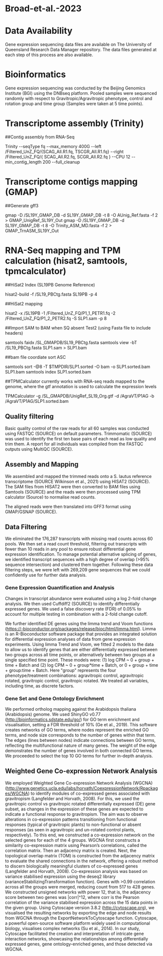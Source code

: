 # Broad-et-al.-2023

# Data Availability
Gene expression sequencing data files are available on The University of Queensland Research Data Manager repository. The data files generated at each step of this process are also available.

# Bioinformatics
Gene expression sequencing was conducted by the Beijing Genomics Institute (BGI) using the DNBseq platform. Pooled samples were sequenced randomly with respect to Gravitropic/Agravitropic phenotype, control and rotation group and time group (Samples were taken at 5 time points). 

# Transcriptome assembly (Trinity)
##Contig assembly from RNA-Seq

Trinity --seqType fq --max_memory 400G
--left /Filtered_UnZ_FQ/{SCAG_All.R1.fq, TSCGR_All.R1.fq}
--right /Filtered_UnZ_FQ/{ SCAG_All.R2.fq, SCGR_All.R2.fq }
--CPU 12 --min_contig_length 200 --full_cleanup

# Transcriptome contigs mapping (GMAP)
##Generate gff3

gmap -D /SL19Y_GMAP_DB -d SL19Y_GMAP_DB -t 8 -O AUnig_Ref.fasta -f 2 > GMAP_UnigRef_SL19Y_Out gmap -D /SL19Y_GMAP_DB -d SL19Y_GMAP_DB -t 8 -O Trinity_ASM_MD.fasta -f 2 > GMAP_TrnASM_SL19Y_Out

# RNA-Seq mapping and TPM calculation (hisat2, samtools, tpmcalculator)
##HiSat2 Index (SL19PB Genome Reference)

hisat2-build -f /SL19_PBCtg.fasta SL19PB -p 4

##HiSat2 mapping

hisat2 -x /SL19PB
-1 /Filtered_UnZ_FQ/P1_1_PETR1.fq
-2 /Filtered_UnZ_FQ/P1_2_PETR2.fq -S SLP1.sam -p 8

##Import SAM to BAM when SQ absent Test2 (using Fasta file to include headers)

samtools faidx /SL_GMAPDB/SL19_PBCtg.fasta samtools view -bT /SL19_PBCtg.fasta SLP1.sam > SLP1.bam

##bam file coordiate sort ASC

samtools sort -@8 -T $TMPDIR/SLP1.sorted -O bam -o SLP1.sorted.bam SLP1.bam samtools index SLP1.sorted.bam

##TPMCalculator currently works with RNA-seq reads mapped to the genome, where the gtf annotation is used to calculate the expression levels

TPMCalculator -g /SL_GMAPDB/UnigRef_SL19_Org.gtf
-d /AgraVT/P1AG
-b /AgraVT/P1AG/SLP1.sorted.bam

## Quality filtering
Basic quality control of the raw reads for all 60 samples was conducted using FASTQC (SOURCE) on default parameters. Trimmomatic (SOURCE) was used to identify the first ten base pairs of each read as low quality and trim them. A report for all individuals was compiled from the FASTQC outputs using MultiQC (SOURCE). 

## Assembly and Mapping
We assembled and mapped the trimmed reads onto a S. lautus reference transcriptome (SOURCE Wilkinson et al., 2021) using HISAT2 (SOURCE). The SAM files from HISAT2 were then converted to BAM files using Samtools (SOURCE) and the reads were then processed using TPM calculator (Source) to normalise read counts. 

The aligned reads were then translated into GFF3 format using GMAP/GSNAP (SOURCE).

## Data Filtering
We eliminated the 176,287 transcripts with missing read counts across 60 pools. We then set a read count threshold, filtering out transcripts with fewer than 10 reads in any pool to ensure robust differential gene expression identification. To manage potential alternative splicing of genes, we identified transcript sequences with a high degree of overlap (>95% sequence intersection) and clustered them together. Following these data filtering steps, we were left with 269,209 gene sequences that we could confidently use for further data analysis.

### Gene Expression Quantification and Analysis
Changes in transcript abundance were evaluated using a log 2-fold change analysis. We then used Cuffdiff2 (SOURCE) to identify differentially expressed genes. We used a false discovery rate (FDR) of 0.05% to account for multiple testing in combination with a 2-fold change cutoff.  

We further identified DE genes using the limma trend and Voom functions (https://-bioconductor.org/packages/release/bioc/html/limma.html). Limma is an R-Bioconductor software package that provides an integrated solution for differential expression analyses of data from gene expression experiments. Using limma Trend and Voom, we fitted 2 models to the data to allow us to identify genes that are either differentially expressed between two groups across all time points, or alternatively between two groups at a single specified time point. These models were: (1) log CPM ~ 0 + group + time + Batch and (2) log CPM ~ 0 + group*time + Batch, or 0 + group + time + group:time + Batch.  Here "group" represents the four phenotype/treatment combinations: agravitropic control, agravitropic rotated, gravitropic control, gravitropic rotated. We treated all variables, including time, as discrete factors.

### Gene Set and Gene Ontology Enrichment
We performed ortholog mapping against the Arabidopsis thaliana (Arabidopsis) genome. We used ShinyGO v0.77 (http://bioinformatics.sdstate.edu/go/) for GO term enrichment and visualisation, setting a FDR threshold of 10% (Ge et al., 2019). This software creates networks of GO terms, where nodes represent the enriched GO terms, and node size corresponds to the number of genes within that term. The edges (lines between nodes) indicate connections between GO terms, reflecting the multifunctional nature of many genes. The weight of the edge demonstrates the number of genes involved in both connected GO terms. We proceeded to select the top 10 GO terms for further in-depth analysis.

## Weighted Gene Co-expression Network Analysis
We employed Weighted Gene Co-expression Network Analysis (WGCNA) (http://www.genetics.ucla.edu/labs/horvath/CoexpressionNetwork/Rpackages/WGCNA) to identify modules of co-expressed genes associated with gravitropism (Langfelder and Horvath, 2008). For this, we used the gravitropic control vs gravitropic rotated differentially expressed (DE) gene subset, as changes in the expression of these genes are expected to indicate a functional response to gravitropism. The aim was to observe alterations in co-expression patterns transitioning from functional responses (typical of gravitropic plants) to non-functional or absent responses (as seen in agravitropic and un-rotated control plants, respectively). To this end, we constructed a co-expression network on the selected genes for each of the 4 groups. WGCNA first constructs a similarity co-expression matrix using Pearson’s correlations, called the correlation matrix. Then an adjacency matrix is created. Next, the topological overlap matrix (TOM) is constructed from the adjacency matrix to evaluate the shared connections in the network, offering a robust method to discern biologically meaningful clusters of co-expressed genes (Langfelder and Horvath, 2008). Co-expression analysis was based on variance stabilised expression using the deseq2 library (varianceStabilizingTransformation function). Genes with >0.99 correlation across all the groups were merged, reducing count from 517 to 428 genes. We constructed unsigned networks with power 12, that is, the adjacency score between two genes was |corr|^12, where corr is the Pearson correlation of the variance stabilised expression across the 15 data points in the given group. Using Cytoscape version 3.8.2 (http://cytoscape.org), we visualised the resulting networks by exporting the edge and node results from WGCNA through the ExportNetworkToCytoscape function. Cytoscape, a powerful open-source software platform widely used in computational biology, visualises complex networks (Su et al., 2014). In our study, Cytoscape facilitated the creation and interpretation of intricate gene interaction networks, showcasing the relationships among differentially expressed genes, gene ontology-enriched genes, and those detected via WGCNA.




